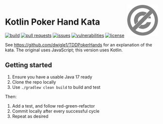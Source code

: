 <a href="./LICENSE.md">
<img src="./images/public-domain.svg" alt="Public Domain"
align="right" width="20%" height="auto"/>
</a>

# Kotlin Poker Hand Kata

[![build](https://github.com/binkley/kotlin-poker-hand-kata/actions/workflows/ci.yml/badge.svg)](https://github.com/binkley/kotlin-poker-hand-kata/actions/workflows/ci.yml)
[![pull requests](https://img.shields.io/github/issues-pr/binkley/kotlin-poker-hand-kata.svg)](https://github.com/binkley/kotlin-poker-hand-kata/pulls)
[![issues](https://img.shields.io/github/issues/binkley/kotlin-poker-hand-kata.svg)](https://github.com/binkley/kotlin-poker-hand-kata/issues/)
[![vulnerabilities](https://snyk.io/test/github/binkley/kotlin-poker-hand-kata/badge.svg)](https://snyk.io/test/github/binkley/kotlin-poker-hand-kata)
[![license](https://img.shields.io/badge/license-Public%20Domain-blue.svg)](http://unlicense.org/)

See https://github.com/dwigle1/TDDPokerHands for an explanation of the kata.
The original uses JavaScript; this version uses Kotlin.

## Getting started

1. Ensure you have a usable Java 17 ready
2. Clone the repo locally
3. Use `./gradlew clean build` to build and test

Then:
1. Add a test, and follow red-green-refactor
2. Commit locally after every successful cycle
3. Repeat as desired
